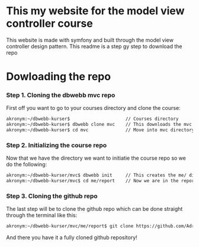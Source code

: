 This my website for the model view controller course
====================

This website is made with symfony and built through the model view controller design pattern. This readme is a step gy step to download the repo

Dowloading the repo
====================


### Step 1. Cloning the dbwebb mvc repo

First off you want to go to your courses directory and clone the course:
```bash
akronym:~/dbwebb-kurser$                     // Courses directory
akronym:~/dbwebb-kurser$ dbwebb clone mvc    // This downloads the mvc directory
akronym:~/dbwebb-kurser$ cd mvc              // Move into mvc directory
```

### Step 2. Initializing the course repo

Now that we have the directory we want to initiatie the course repo so we do the following:

```bash
akronym:~/dbwebb-kurser/mvc$ dbwebb init     // This creates the me/ directory
akronym:~/dbwebb-kurser/mvc$ cd me/report    // Now we are in the report directory
```

### Step 3. Cloning the github repo

The last step will be to clone the github repo which can be done straight through the terminal like this:

```bash
akronym:~/dbwebb-kurser/mvc/me/report$ git clone https://github.com/AdrianPlaza/mvc 
```

And there you have it a fully cloned github repository!